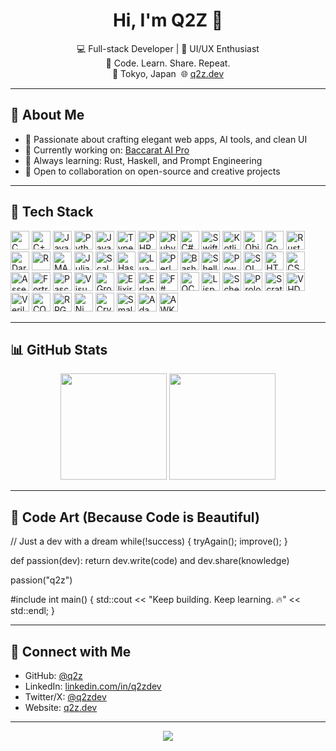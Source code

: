 <h1 align="center">Hi, I'm Q2Z 👋</h1>

<p align="center">
  💻 Full-stack Developer | 🎨 UI/UX Enthusiast <br>
  🧠 Code. Learn. Share. Repeat. <br>
  📍 Tokyo, Japan &nbsp;🌐 <a href="https://q2z.dev">q2z.dev</a>
</p>

---

## 🚀 About Me

* 🌟 Passionate about crafting elegant web apps, AI tools, and clean UI
* 🔧 Currently working on: [Baccarat AI Pro](https://github.com/osakix/Vibe_All_code)
* 🔄 Always learning: Rust, Haskell, and Prompt Engineering
* 📅 Open to collaboration on open-source and creative projects

---

## 🚀 Tech Stack

<p>
  <img src="https://cdn.jsdelivr.net/gh/devicons/devicon/icons/c/c-original.svg" height="30" alt="C" />
  <img src="https://cdn.jsdelivr.net/gh/devicons/devicon/icons/cplusplus/cplusplus-original.svg" height="30" alt="C++" />
  <img src="https://cdn.jsdelivr.net/gh/devicons/devicon/icons/java/java-original.svg" height="30" alt="Java" />
  <img src="https://cdn.jsdelivr.net/gh/devicons/devicon/icons/python/python-original.svg" height="30" alt="Python" />
  <img src="https://cdn.jsdelivr.net/gh/devicons/devicon/icons/javascript/javascript-original.svg" height="30" alt="JavaScript" />
  <img src="https://cdn.jsdelivr.net/gh/devicons/devicon/icons/typescript/typescript-original.svg" height="30" alt="TypeScript" />
  <img src="https://cdn.jsdelivr.net/gh/devicons/devicon/icons/php/php-original.svg" height="30" alt="PHP" />
  <img src="https://cdn.jsdelivr.net/gh/devicons/devicon/icons/ruby/ruby-original.svg" height="30" alt="Ruby" />
  <img src="https://cdn.jsdelivr.net/gh/devicons/devicon/icons/csharp/csharp-original.svg" height="30" alt="C#" />
  <img src="https://cdn.jsdelivr.net/gh/devicons/devicon/icons/swift/swift-original.svg" height="30" alt="Swift" />
  <img src="https://cdn.jsdelivr.net/gh/devicons/devicon/icons/kotlin/kotlin-original.svg" height="30" alt="Kotlin" />
  <img src="https://cdn.jsdelivr.net/gh/devicons/devicon/icons/objectivec/objectivec-plain.svg" height="30" alt="Objective-C" />
  <img src="https://cdn.jsdelivr.net/gh/devicons/devicon/icons/go/go-original.svg" height="30" alt="Go" />
  <img src="https://cdn.jsdelivr.net/gh/devicons/devicon/icons/rust/rust-plain.svg" height="30" alt="Rust" />
  <img src="https://cdn.jsdelivr.net/gh/devicons/devicon/icons/dart/dart-original.svg" height="30" alt="Dart" />
  <img src="https://cdn.jsdelivr.net/gh/devicons/devicon/icons/r/r-original.svg" height="30" alt="R" />
  <img src="https://cdn.jsdelivr.net/gh/devicons/devicon/icons/matlab/matlab-original.svg" height="30" alt="MATLAB" />
  <img src="https://cdn.jsdelivr.net/gh/devicons/devicon/icons/julia/julia-original.svg" height="30" alt="Julia" />
  <img src="https://cdn.jsdelivr.net/gh/devicons/devicon/icons/scala/scala-original.svg" height="30" alt="Scala" />
  <img src="https://cdn.jsdelivr.net/gh/devicons/devicon/icons/haskell/haskell-original.svg" height="30" alt="Haskell" />
  <img src="https://cdn.jsdelivr.net/gh/devicons/devicon/icons/lua/lua-original.svg" height="30" alt="Lua" />
  <img src="https://cdn.jsdelivr.net/gh/devicons/devicon/icons/perl/perl-original.svg" height="30" alt="Perl" />
  <img src="https://cdn.jsdelivr.net/gh/devicons/devicon/icons/bash/bash-original.svg" height="30" alt="Bash" />
  <img src="https://cdn.jsdelivr.net/gh/devicons/devicon/icons/linux/linux-original.svg" height="30" alt="Shell" />
  <img src="https://cdn.jsdelivr.net/gh/devicons/devicon/icons/powershell/powershell-original.svg" height="30" alt="PowerShell" />
  <img src="https://cdn.jsdelivr.net/gh/devicons/devicon/icons/mysql/mysql-original.svg" height="30" alt="SQL" />
  <img src="https://cdn.jsdelivr.net/gh/devicons/devicon/icons/html5/html5-original.svg" height="30" alt="HTML" />
  <img src="https://cdn.jsdelivr.net/gh/devicons/devicon/icons/css3/css3-original.svg" height="30" alt="CSS" />
  <img src="https://cdn.jsdelivr.net/gh/devicons/devicon/icons/assembly/assembly-original.svg" height="30" alt="Assembly" />
  <img src="https://cdn.jsdelivr.net/gh/devicons/devicon/icons/fortran/fortran-original.svg" height="30" alt="Fortran" />
  <img src="https://cdn.jsdelivr.net/gh/devicons/devicon/icons/pascal/pascal-original.svg" height="30" alt="Pascal" />
  <img src="https://cdn.jsdelivr.net/gh/devicons/devicon/icons/vbnet/vbnet-original.svg" height="30" alt="Visual Basic" />
  <img src="https://cdn.jsdelivr.net/gh/devicons/devicon/icons/groovy/groovy-original.svg" height="30" alt="Groovy" />
  <img src="https://cdn.jsdelivr.net/gh/devicons/devicon/icons/elixir/elixir-original.svg" height="30" alt="Elixir" />
  <img src="https://cdn.jsdelivr.net/gh/devicons/devicon/icons/erlang/erlang-original.svg" height="30" alt="Erlang" />
  <img src="https://cdn.jsdelivr.net/gh/devicons/devicon/icons/fsharp/fsharp-original.svg" height="30" alt="F#" />
  <img src="https://cdn.jsdelivr.net/gh/devicons/devicon/icons/ocaml/ocaml-original.svg" height="30" alt="OCaml" />
  <img src="https://cdn.jsdelivr.net/gh/devicons/devicon/icons/lisp/lisp-original.svg" height="30" alt="Lisp" />
  <img src="https://cdn.jsdelivr.net/gh/devicons/devicon/icons/scheme/scheme-original.svg" height="30" alt="Scheme" />
  <img src="https://cdn.jsdelivr.net/gh/devicons/devicon/icons/prolog/prolog-original.svg" height="30" alt="Prolog" />
  <img src="https://cdn.jsdelivr.net/gh/devicons/devicon/icons/scratch/scratch-original.svg" height="30" alt="Scratch" />
  <img src="https://cdn.jsdelivr.net/gh/devicons/devicon/icons/vhdl/vhdl-original.svg" height="30" alt="VHDL" />
  <img src="https://cdn.jsdelivr.net/gh/devicons/devicon/icons/verilog/verilog-original.svg" height="30" alt="Verilog" />
  <img src="https://cdn.jsdelivr.net/gh/devicons/devicon/icons/cobol/cobol-original.svg" height="30" alt="COBOL" />
  <img src="https://cdn.jsdelivr.net/gh/devicons/devicon/icons/rpg/rpg-original.svg" height="30" alt="RPG" />
  <img src="https://cdn.jsdelivr.net/gh/devicons/devicon/icons/nim/nim-original.svg" height="30" alt="Nim" />
  <img src="https://cdn.jsdelivr.net/gh/devicons/devicon/icons/crystal/crystal-original.svg" height="30" alt="Crystal" />
  <img src="https://cdn.jsdelivr.net/gh/devicons/devicon/icons/smalltalk/smalltalk-original.svg" height="30" alt="Smalltalk" />
  <img src="https://cdn.jsdelivr.net/gh/devicons/devicon/icons/ada/ada-original.svg" height="30" alt="Ada" />
  <img src="https://cdn.jsdelivr.net/gh/devicons/devicon/icons/awk/awk-original.svg" height="30" alt="AWK" />
</p>

---

## 📊 GitHub Stats

<p align="center">
  <img src="https://github-readme-stats.vercel.app/api?username=osakix&show_icons=true&theme=tokyonight" height="170" />
  <img src="https://github-readme-stats.vercel.app/api/top-langs/?username=osakix&layout=compact&theme=tokyonight" height="170"/>
</p>

---

## 🎨 Code Art (Because Code is Beautiful)

// Just a dev with a dream
while(!success) {
  tryAgain();
  improve();
}

def passion(dev):
    return dev.write(code) and dev.share(knowledge)

passion("q2z")

#include <iostream>
int main() {
  std::cout << "Keep building. Keep learning. 🔥" << std::endl;
}

---

## 🔗 Connect with Me

* GitHub: [@q2z](https://github.com/oskix)
* LinkedIn: [linkedin.com/in/q2zdev](https://www.linkedin.com/in/q2zdev)
* Twitter/X: [@q2zdev](https://x.com/q2zdev)
* Website: [q2z.dev](https://q2z.dev)

---

<p align="center">
  <img src="https://capsule-render.vercel.app/api?type=waving&color=gradient&height=120&section=footer"/>
</p>


